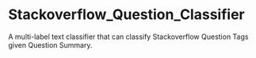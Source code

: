 # Stackoverflow_Question_Classifier
A multi-label text classifier that can classify Stackoverflow Question Tags given Question Summary.
